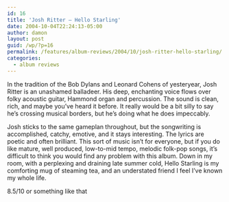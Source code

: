 ```yaml
---
id: 16
title: 'Josh Ritter – Hello Starling'
date: 2004-10-04T22:24:13-05:00
author: damon
layout: post
guid: /wp/?p=16
permalink: /features/album-reviews/2004/10/josh-ritter-hello-starling/
categories:
  - album reviews
---
```

In the tradition of the Bob Dylans and Leonard Cohens of yesteryear, Josh Ritter is an unashamed balladeer. His deep, enchanting voice flows over folky acoustic guitar, Hammond organ and percussion. The sound is clean, rich, and maybe you’ve heard it before. It really would be a bit silly to say he’s crossing musical borders, but he’s doing what he does impeccably.

Josh sticks to the same gameplan throughout, but the songwriting is accomplished, catchy, emotive, and it stays interesting. The lyrics are poetic and often brilliant. This sort of music isn’t for everyone, but if you do like mature, well produced, low-to-mid tempo, melodic folk-pop songs, it’s difficult to think you would find any problem with this album. Down in my room, with a perplexing and draining late summer cold, Hello Starling is my comforting mug of steaming tea, and an understated friend I feel I’ve known my whole life.

8.5/10 or something like that